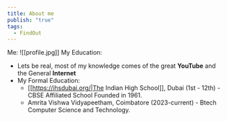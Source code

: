 ```yaml
---
title: About me
publish: "true"
tags:
  - FindOut
---
```

Me:
![[profile.jpg]]
My Education:
- Lets be real, most of my knowledge comes of the great **YouTube** and the General **Internet**
- My Formal Education:
	- [[https://ihsdubai.org/|The Indian High School]], Dubai (1st - 12th) - CBSE Affiliated School Founded in 1961.
	- Amrita Vishwa Vidyapeetham, Coimbatore (2023-current) - Btech Computer Science and Technology.

